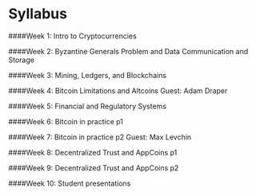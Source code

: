 Syllabus
=======
####Week 1: Intro to Cryptocurrencies

####Week 2: Byzantine Generals Problem and Data Communication and Storage

####Week 3: Mining, Ledgers, and Blockchains

####Week 4: Bitcoin Limitations and Altcoins
Guest: Adam Draper

####Week 5: Financial and Regulatory Systems

####Week 6: Bitcoin in practice p1

####Week 7: Bitcoin in practice p2
Guest: Max Levchin

####Week 8: Decentralized Trust and AppCoins p1

####Week 9: Decentralized Trust and AppCoins p2

####Week 10: Student presentations


